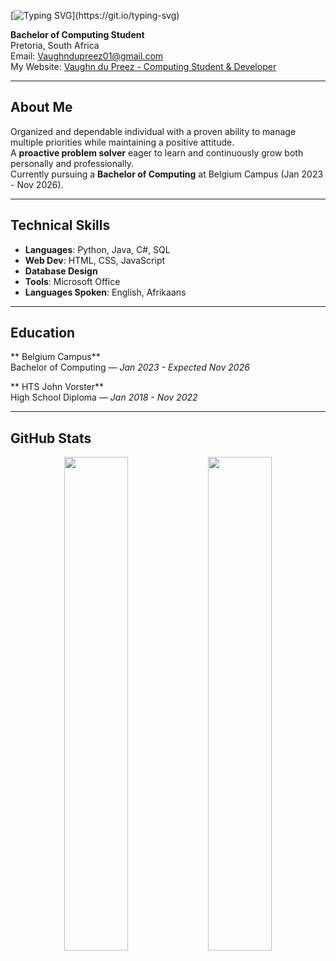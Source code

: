 [![Typing SVG](https://readme-typing-svg.demolab.com?font=Fira+Code&pause=1000&color=F7F7F7&width=435&lines=Hi+there%2C+I'm+Vaughn+du+Preez!;I+code+in+Python%2C+Java+and+more...;)](https://git.io/typing-svg)

**Bachelor of Computing Student**  
Pretoria, South Africa  
Email: [Vaughndupreez01@gmail.com](mailto:Vaughndupreez01@gmail.com)  
My Website: [Vaughn du Preez - Computing Student & Developer](https://industryconnect.belgiumcampus.ac.za/sites/s600220/) 

---

## About Me

Organized and dependable individual with a proven ability to manage multiple priorities while maintaining a positive attitude.  
A **proactive problem solver** eager to learn and continuously grow both personally and professionally.  
Currently pursuing a **Bachelor of Computing** at Belgium Campus (Jan 2023 - Nov 2026).  

---

## Technical Skills

- **Languages**: Python, Java, C#, SQL  
- **Web Dev**: HTML, CSS, JavaScript  
- **Database Design**  
- **Tools**: Microsoft Office  
- **Languages Spoken**: English, Afrikaans

---

## Education

** Belgium Campus**  
Bachelor of Computing — *Jan 2023 - Expected Nov 2026*  

** HTS John Vorster**  
High School Diploma — *Jan 2018 - Nov 2022*  

---

## GitHub Stats

<div align="center">
  <img src="https://github-readme-stats.vercel.app/api?username=DieMalEen&show_icons=true&theme=radical" width="45%" />
  <img src="https://github-readme-stats.vercel.app/api/top-langs/?username=DieMalEen&layout=compact&theme=radical" width="45%" />
</div>
